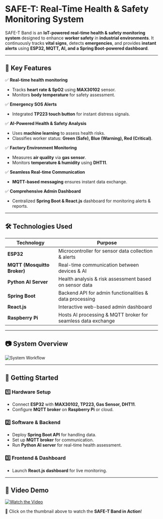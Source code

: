 # **SAFE-T: Real-Time Health & Safety Monitoring System**  


SAFE-T Band is an **IoT-powered real-time health & safety monitoring system** designed to enhance **worker safety** in **industrial environments**. It continuously tracks **vital signs**, detects **emergencies**, and provides **instant alerts** using **ESP32, MQTT, AI, and a Spring Boot-powered dashboard**.  

---

## **📌 Key Features**  

✅ **Real-time health monitoring**  
- Tracks **heart rate & SpO2** using **MAX30102** sensor.  
- Monitors **body temperature** for safety assessment.  

✅ **Emergency SOS Alerts**  
- Integrated **TP223 touch button** for instant distress signals.  

✅ **AI-Powered Health & Safety Analysis**  
- Uses **machine learning** to assess health risks.  
- Classifies worker status: **Green (Safe), Blue (Warning), Red (Critical)**.  

✅ **Factory Environment Monitoring**  
- Measures **air quality** via **gas sensor**.  
- Monitors **temperature & humidity** using **DHT11**.  

✅ **Seamless Real-time Communication**  
- **MQTT-based messaging** ensures instant data exchange.  

✅ **Comprehensive Admin Dashboard**  
- Centralized **Spring Boot & React.js** dashboard for monitoring alerts & reports.  

---

## **🛠️ Technologies Used**  

| **Technology** | **Purpose** |
|--------------|------------|
| **ESP32** | Microcontroller for sensor data collection & alerts |
| **MQTT (Mosquitto Broker)** | Real-time communication between devices & AI |
| **Python AI Server** | Health analysis & risk assessment based on sensor data |
| **Spring Boot** | Backend API for admin functionalities & data processing |
| **React.js** | Interactive web-based admin dashboard |
| **Raspberry Pi** | Hosts AI processing & MQTT broker for seamless data exchange |

---

## **📷 System Overview**  

![System Workflow](https://i.imghippo.com/files/KxCL6387kHw.jpg)

---

## **🚀 Getting Started**  

### **1️⃣ Hardware Setup**  
- Connect **ESP32** with **MAX30102, TP223, Gas Sensor, DHT11**.  
- Configure **MQTT broker** on **Raspberry Pi** or cloud.  

### **2️⃣ Software & Backend**  
- Deploy **Spring Boot API** for handling data.  
- Set up **MQTT broker** for communication.  
- Run **Python AI server** for real-time health assessment.  

### **3️⃣ Frontend & Dashboard**  
- Launch **React.js dashboard** for live monitoring.  

---
## 🎥 Video Demo  

[![Watch the Video](https://img.youtube.com/vi/wqHHFJp8-tE/maxresdefault.jpg)](https://www.youtube.com/watch?v=wqHHFJp8-tE)  

🔹 Click on the thumbnail above to watch the **SAFE-T Band in Action**!  
